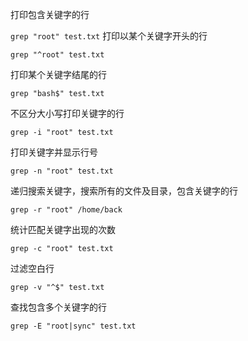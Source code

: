 打印包含关键字的行

`grep "root" test.txt`
打印以某个关键字开头的行

`grep "^root" test.txt`

打印某个关键字结尾的行

`grep "bash$" test.txt`

不区分大小写打印关键字的行

`grep -i "root" test.txt`

打印关键字并显示行号

`grep -n "root" test.txt`

递归搜索关键字，搜索所有的文件及目录，包含关键字的行

`grep -r "root" /home/back`

统计匹配关键字出现的次数

`grep -c "root" test.txt`

过滤空白行

`grep -v "^$" test.txt`

查找包含多个关键字的行

`grep -E "root|sync" test.txt`
